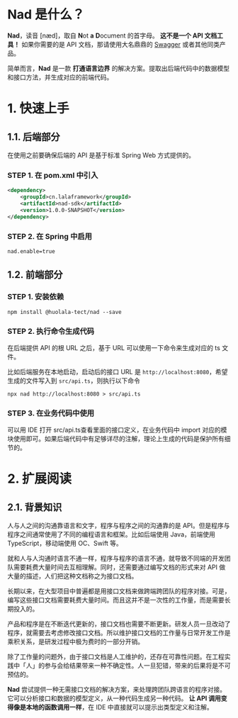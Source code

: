 # Nad 是什么？

**Nad**，读音 [næd]，取自 **N**ot **a** **D**ocument 的首字母。
**这不是一个 API 文档工具！**
如果你需要的是 API 文档，那请使用大名鼎鼎的 [Swagger](https://swagger.io/) 或者其他同类产品。

简单而言，**Nad** 是一款 **打通语言边界** 的解决方案。提取出后端代码中的数据模型和接口方法，并生成对应的前端代码。

# 1. 快速上手

## 1.1. 后端部分

在使用之前要确保后端的 API 是基于标准 Spring Web 方式提供的。

### STEP 1. 在 pom.xml 中引入

```pom.xml
<dependency>
	<groupId>cn.lalaframework</groupId>
	<artifactId>nad-sdk</artifactId>
	<version>1.0.0-SNAPSHOT</version>
</dependency>
```

### STEP 2. 在 Spring 中启用

```application.properties
nad.enable=true
```

## 1.2. 前端部分

### STEP 1. 安装依赖

```shell
npm install @huolala-tect/nad --save
```

### STEP 2. 执行命令生成代码

在后端提供 API 的根 URL 之后，基于 URL 可以使用一下命令来生成对应的 ts 文件。

比如后端服务在本地启动，启动后的接口 URL 是 `http://localhost:8080`，希望生成的文件写入到 `src/api.ts`，则执行以下命令

```shell
npx nad http://localhost:8080 > src/api.ts
```

### STEP 3. 在业务代码中使用

可以用 IDE 打开 src/api.ts查看里面的接口定义，在业务代码中 import 对应的模块使用即可。如果后端代码中有足够详尽的注解，理论上生成的代码是保护所有细节的。

# 2. 扩展阅读

## 2.1. 背景知识

人与人之间的沟通靠语言和文字，程序与程序之间的沟通靠的是 API。但是程序与程序之间通常使用了不同的编程语言和框架。比如后端使用 Java，前端使用 TypeScript，移动端使用 OC、Swift 等。

就和人与人沟通时语言不通一样，程序与程序的语言不通，就导致不同端的开发团队需要耗费大量时间去互相理解。同时，还需要通过编写文档的形式来对 API 做大量的描述，人们把这种文档称之为接口文档。

长期以来，在大型项目中普遍都是用接口文档来做跨端跨团队的程序对接。可是，编写这些接口文档需要耗费大量时间。而且这并不是一次性的工作量，而是需要长期投入的。

产品和程序是在不断迭代更新的，接口文档也需要不断更新。研发人员一旦改动了程序，就需要去考虑修改接口文档。所以维护接口文档的工作量与日常开发工作是乘积关系，是研发过程中极为费时的一部分开销。

除了工作量的问题外，由于接口文档是人工维护的，还存在可靠性问题。在工程实践中「人」的参与会给结果带来一种不确定性。人一旦犯错，带来的后果将是不可预估的。

**Nad** 尝试提供一种无需接口文档的解决方案，来处理跨团队跨语言的程序对接。
它可以分析接口和数据的模型定义，从一种代码生成另一种代码。
**让 API 调用变得像是本地的函数调用一样**，在 IDE 中直接就可以提示出类型定义和注解。